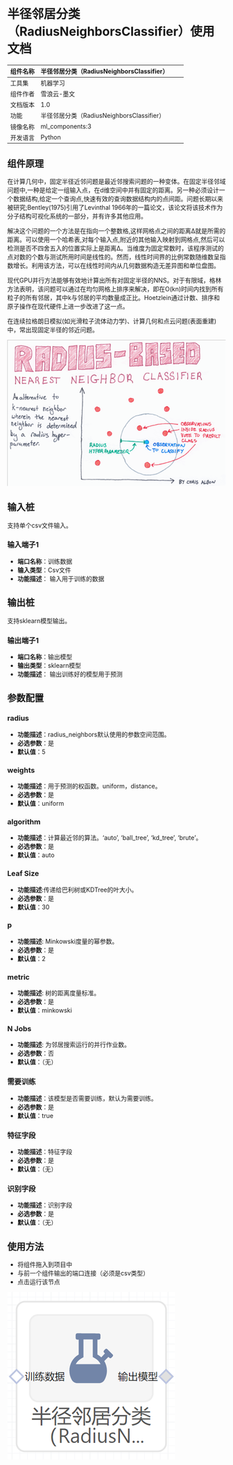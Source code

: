 # 半径邻居分类（RadiusNeighborsClassifier）使用文档
| 组件名称 | 半径邻居分类（RadiusNeighborsClassifier） |  |  |
| --- | --- | --- | --- |
| 工具集 | 机器学习 |  |  |
| 组件作者 | 雪浪云-墨文 |  |  |
| 文档版本 | 1.0 |  |  |
| 功能 | 半径邻居分类（RadiusNeighborsClassifier）|  |  |
| 镜像名称 | ml_components:3 |  |  |
| 开发语言 | Python |  |  |

## 组件原理
在计算几何中，固定半径近邻问题是最近邻搜索问题的一种变体。在固定半径邻域问题中,一种是给定一组输入点，在d维空间中并有固定的距离。另一种必须设计一个数据结构,给定一个查询点,快速有效的查询数据结构内的点间距。问题长期以来被研究;Bentley(1975)引用了Levinthal 1966年的一篇论文，该论文将该技术作为分子结构可视化系统的一部分，并有许多其他应用。

解决这个问题的一个方法是在指向一个整数格,这样网格点之间的距离Δ就是所需的距离。可以使用一个哈希表,对每个输入点,附近的其他输入映射到网格点,然后可以检测是否不四舍五入的位置实际上是距离Δ。当维度为固定常数时，该程序测试的点对数的个数与测试所用时间是线性的。然而，线性时间界的比例常数随维数呈指数增长。利用该方法，可以在线性时间内从几何数据构造无差异图和单位盘图。

现代GPU并行方法能够有效地计算出所有对固定半径的NNS。对于有限域，格林方法表明，该问题可以通过在均匀网格上排序来解决，即在O(kn)时间内找到所有粒子的所有邻居，其中k与邻居的平均数量成正比。Hoetzlein通过计数、排序和原子操作在现代硬件上进一步改进了这一点。

在连续拉格朗日模拟(如光滑粒子流体动力学)、计算几何和点云问题(表面重建)中，常出现固定半径的邻近问题。

![](./img/半径邻居分类1.png)

## 输入桩
支持单个csv文件输入。
### 输入端子1

- **端口名称**：训练数据
- **输入类型**：Csv文件
- **功能描述**： 输入用于训练的数据
## 输出桩
支持sklearn模型输出。
### 输出端子1

- **端口名称**：输出模型
- **输出类型**：sklearn模型
- **功能描述**： 输出训练好的模型用于预测
## 参数配置
### radius

- **功能描述**：radius_neighbors默认使用的参数空间范围。
- **必选参数**：是
- **默认值**：5
### weights

- **功能描述**：用于预测的权函数。uniform，distance。
- **必选参数**：是
- **默认值**：uniform
### algorithm

- **功能描述**：计算最近邻的算法。‘auto’, ‘ball_tree’, ‘kd_tree’, ‘brute’。
- **必选参数**：是
- **默认值**：auto
### Leaf Size

- **功能描述**:传递给巴利树或KDTree的叶大小。
- **必选参数**：是
- **默认值**：30
### p

- **功能描述**: Minkowski度量的幂参数。
- **必选参数**：是
- **默认值**：2
### metric

- **功能描述**: 树的距离度量标准。
- **必选参数**：是
- **默认值**：minkowski
### N Jobs

- **功能描述**: 为邻居搜索运行的并行作业数。
- **必选参数**：否
- **默认值**：（无）
### 需要训练

- **功能描述**：该模型是否需要训练，默认为需要训练。
- **必选参数**：是
- **默认值**：true
### 特征字段

- **功能描述**：特征字段
- **必选参数**：是
- **默认值**：（无）
### 识别字段

- **功能描述**：识别字段
- **必选参数**：是
- **默认值**：（无）
## 使用方法
- 将组件拖入到项目中
- 与前一个组件输出的端口连接（必须是csv类型）
- 点击运行该节点


![](./img/半径邻居分类2.png)



